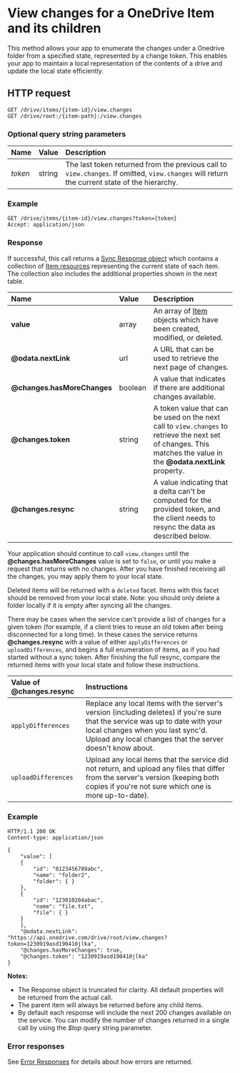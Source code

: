 # View changes for a OneDrive Item and its children

This method allows your app to enumerate the changes under a Onedrive folder from a specified state, represented by a
change token. This enables your app to maintain a local representation of the contents of a drive and update the local state efficiently.

## HTTP request

````
GET /drive/items/{item-id}/view.changes
GET /drive/root:/{item-path}:/view.changes
````

### Optional query string parameters

| Name    | Value  | Description                                                                                                                                  |
|:--------|:-------|:---------------------------------------------------------------------------------------------------------------------------------------------|
| _token_ | string | The last token returned from the previous call to `view.changes`. If omitted, `view.changes` will return the current state of the hierarchy. |

### Example

<!-- { "blockType": "request", "name": "get-changes" } -->
```
GET /drive/items/{item-id}/view.changes?token={token}
Accept: application/json
```

### Response

If successful, this call returns a [Sync Response object](../resources/viewChangesResource.md)
which contains a collection of [Item resources][item-resource] representing the current state of
each item. The collection also includes the additional properties shown in the next table.

| Name                        | Value   | Description                                                                                                                                                        |
|:----------------------------|:--------|:-------------------------------------------------------------------------------------------------------------------------------------------------------------------|
| **value**                   | array   | An array of [Item][item-resource] objects which have been created, modified, or deleted.                                                                           |
| **@odata.nextLink**         | url     | A URL that can be used to retrieve the next page of changes.                                                                                                       |
| **@changes.hasMoreChanges** | boolean | A value that indicates if there are additional changes available.                                                                                                  |
| **@changes.token**          | string  | A token value that can be used on the next call to `view.changes` to retrieve the next set of changes. This matches the value in the **@odata.nextLink** property. |
| **@changes.resync**         | string  | A value indicating that a delta can't be computed for the provided token, and the client needs to resync the data as described below.                              |

Your application should continue to call `view.changes` until the
**@changes.hasMoreChanges** value is set to `false`, or until you make a request that
returns with no changes. After you have finished receiving all the changes, you
may apply them to your local state.

Deleted items will be returned with a `deleted` facet. Items with this facet
should be removed from your local state. Note: you should only delete a
folder locally if it is empty after syncing all the changes.

There may be cases when the service can't provide a list of changes for a given token
(for example, if a client tries to reuse an old token after being disconnected for a long time).
In these cases the service returns **@changes.resync** with a value of either
`applyDifferences` or `uploadDifferences`, and begins a full enumeration
of items, as if you had started without a sync token. After finishing the full resync, compare
the returned items with your local state and follow these instructions.

| Value of **@changes.resync** | Instructions                                                                                                                                                                                                                    |
|:-----------------------------|:--------------------------------------------------------------------------------------------------------------------------------------------------------------------------------------------------------------------------------|
| `applyDifferences`           | Replace any local items with the server's version (including deletes) if you're sure that the service was up to date with your local changes when you last sync'd. Upload any local changes that the server doesn't know about. |
| `uploadDifferences`          | Upload any local items that the service did not return, and upload any files that differ from the server's version (keeping both copies if you're not sure which one is more up-to-date).                                       |

### Example

<!-- { "blockType": "response", "@odata.type": "oneDrive.viewChanges", "truncated": true } -->
```http
HTTP/1.1 200 OK
Content-type: application/json

{
    "value": [
    {
        "id": "0123456789abc",
        "name": "folder2",
        "folder": { }
    },
    {
        "id": "123010204abac",
        "name": "file.txt",
        "file": { }
    }
    ],
    "@odata.nextLink": "https://api.onedrive.com/drive/root/view.changes?token=1230919asd190410jlka",
    "@changes.hasMoreChanges": true,
    "@changes.token": "1230919asd190410jlka"
}
```

**Notes:**
* The Response object is truncated for clarity. All default properties will be returned from the actual call.
* The parent item will always be returned before any child items.
* By default each response will include the next 200 changes available on the service. You can modify the number of changes returned in a single call by using the _$top_ query string parameter.


### Error responses

See [Error Responses][error-response] for details about
how errors are returned.

[error-response]: ../misc/errors.md
[item-resource]: ../resources/item.md

<!-- {
  "type": "#page.annotation",
  "description": "Sync changes from the service to your client state.",
  "keywords": "sync,view.changes,$delta",
  "section": "documentation",
  "tocPath": "Items/Sync Changes"
} -->
